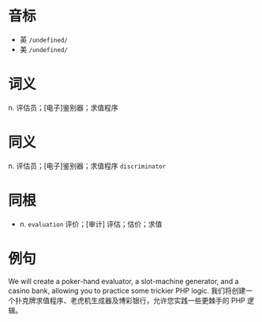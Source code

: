 # 音标

- 英 `/undefined/`
- 美 `/undefined/`

# 词义

n. 评估员；[电子]鉴别器；求值程序


# 同义

n. 评估员；[电子]鉴别器；求值程序
`discriminator`

# 同根

- n. `evaluation` 评价；[审计] 评估；估价；求值

# 例句

We will create a poker-hand evaluator, a slot-machine generator, and a casino bank, allowing you to practice some trickier PHP logic.
我们将创建一个扑克牌求值程序、老虎机生成器及博彩银行，允许您实践一些更棘手的 PHP 逻辑。


